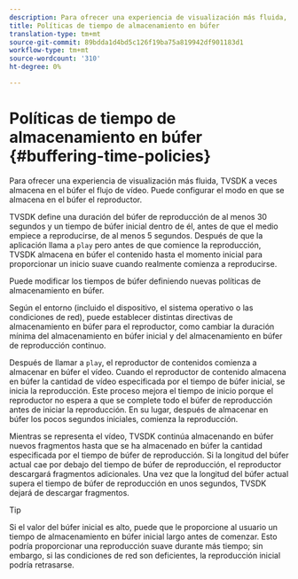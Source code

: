 ```yaml
---
description: Para ofrecer una experiencia de visualización más fluida, TVSDK a veces almacena en el búfer el flujo de vídeo. Puede configurar el modo en que se almacena en el búfer el reproductor.
title: Políticas de tiempo de almacenamiento en búfer
translation-type: tm+mt
source-git-commit: 89bdda1d4bd5c126f19ba75a819942df901183d1
workflow-type: tm+mt
source-wordcount: '310'
ht-degree: 0%

---
```



# Políticas de tiempo de almacenamiento en búfer {#buffering-time-policies}

Para ofrecer una experiencia de visualización más fluida, TVSDK a veces almacena en el búfer el flujo de vídeo. Puede configurar el modo en que se almacena en el búfer el reproductor.

TVSDK define una duración del búfer de reproducción de al menos 30 segundos y un tiempo de búfer inicial dentro de él, antes de que el medio empiece a reproducirse, de al menos 5 segundos. Después de que la aplicación llama a `play` pero antes de que comience la reproducción, TVSDK almacena en búfer el contenido hasta el momento inicial para proporcionar un inicio suave cuando realmente comienza a reproducirse.

Puede modificar los tiempos de búfer definiendo nuevas políticas de almacenamiento en búfer.

<!--<a id="section_F6EEE15600814A70A57CCBACE20D68BD"></a>-->

Según el entorno (incluido el dispositivo, el sistema operativo o las condiciones de red), puede establecer distintas directivas de almacenamiento en búfer para el reproductor, como cambiar la duración mínima del almacenamiento en búfer inicial y del almacenamiento en búfer de reproducción continuo.

Después de llamar a `play`, el reproductor de contenidos comienza a almacenar en búfer el vídeo. Cuando el reproductor de contenido almacena en búfer la cantidad de vídeo especificada por el tiempo de búfer inicial, se inicia la reproducción. Este proceso mejora el tiempo de inicio porque el reproductor no espera a que se complete todo el búfer de reproducción antes de iniciar la reproducción. En su lugar, después de almacenar en búfer los pocos segundos iniciales, comienza la reproducción.

Mientras se representa el vídeo, TVSDK continúa almacenando en búfer nuevos fragmentos hasta que se ha almacenado en búfer la cantidad especificada por el tiempo de búfer de reproducción. Si la longitud del búfer actual cae por debajo del tiempo de búfer de reproducción, el reproductor descargará fragmentos adicionales. Una vez que la longitud del búfer actual supera el tiempo de búfer de reproducción en unos segundos, TVSDK dejará de descargar fragmentos.

>[!TIP]
>
>Si el valor del búfer inicial es alto, puede que le proporcione al usuario un tiempo de almacenamiento en búfer inicial largo antes de comenzar. Esto podría proporcionar una reproducción suave durante más tiempo; sin embargo, si las condiciones de red son deficientes, la reproducción inicial podría retrasarse.

